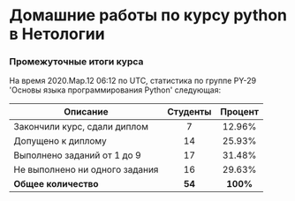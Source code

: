 # Домашние работы по курсу python в Нетологии

### Промежуточные итоги курса
На время 2020.Мар.12 06:12 по UTC, статистика по группе PY-29 'Основы языка программирования Python' следующая:

|Описание                      | Студенты | Процент|
|------------------------------|:--------:|:------:|
|Закончили курс, сдали диплом  |    7     | 12.96% |
|Допущено к диплому            |    14    | 25.93% |
|Выполнено заданий от 1 до 9   |    17    | 31.48% |
|Не выполнено ни одного задания|    16    | 29.63% |
**Общее количество**           |  **54**  |**100%**|

